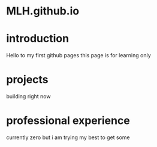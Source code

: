 # MLH.github.io

# introduction
Hello to my first github pages this page is for learning only 


# projects 
building right now 


# professional experience 
currently zero but i am trying my best to get some 
